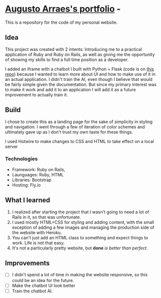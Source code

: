 # [Augusto Arraes's portfolio](https://augusto2.fly.dev/) - 

This is a repository for the code of my personal website.

## Idea

This project was created with 2 intents: Introducing me to a practical application of Ruby and Ruby on Rails, as well as giving me the opportunity of showing my skills to find a full time position as a developer.

I added an iframe with a chatbot I built with Python + Flask (code is on [this repo](https://github.com/gutoarraes/bot)) because I wanted to learn more about UI and how to make use of it in an actual application. I didn't train the AI, even though I believe that would be fairly simple given the documentation. But since my primary interest was to make it work and add it to an application I will add it as a future improvement to actually train it.

## Build

I chose to create this as a landing page for the sake of simplicity in styling and navigation. I went through a few of iteration of color schemes and ultimately gave up as I don't trust my own taste for these things.

I used Hotwire to make changes to CSS and HTML to take effect on a local server

### Technologies

* Framework: Ruby on Rails,
* Launguages: Ruby, HTML
* Libraries: Bootstrap
* Hosting: Fly.io

## What I learned

1. I realized after starting the project that I wasn't going to need a lot of Rails in it, so that was unfortunate.
2. I used mostly HTML+CSS for styling and adding content, with the small exception of adding a few images and managing the production side of the website with Heroku.
3. You can't just add an HTML class to something and expect things to work. Life is not that easy.
4. It's not a particularly pretty website, but **done** *is better than perfect*.

## Improvements

- [ ] I didn't spend a lot of time in making the website responsive, so this could be an idea for the future.
- [ ] Make the chatbot UI look better
- [ ] Train the chatbot AI. 
